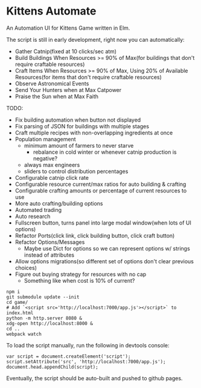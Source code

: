 # Kittens Automate

An Automation UI for Kittens Game written in Elm.

The script is still in early development, right now you can automatically:

* Gather Catnip(fixed at 10 clicks/sec atm)
* Build Buildings When Resources >= 90% of Max(for buildings that don't require craftable resources)
* Craft Items When Resources >= 90% of Max, Using 20% of Available Resources(for items that don't require craftable resources)
* Observe Astronomical Events
* Send Your Hunters when at Max Catpower
* Praise the Sun when at Max Faith

TODO:

* Fix building automation when button not displayed
* Fix parsing of JSON for buildings with multiple stages
* Craft multiple recipes with non-overlapping ingredients at once
* Population management
    * minimum amount of farmers to never starve
        * rebalance in cold winter or whenever catnip production is negative?
    * always max engineers
    * sliders to control distribution percentages
* Configurable catnip click rate
* Configurable resource current/max ratios for auto building & crafting
* Configurable crafting amounts or percentage of current resources to use
* More auto crafting/building options
* Automated trading
* Auto research
* Fullscreen button, turns panel into large modal window(when lots of UI options)
* Refactor Ports(click link, click building button, click craft button)
* Refactor Options/Messages
    * Maybe use Dict for options so we can represent options w/ strings instead of attributes
* Allow options migrations(so different set of options don't clear previous choices)
* Figure out buying strategy for resources with no cap
    * Something like when cost is 10% of current?


```
npm i
git submodule update --init
cd game/
# Add `<script src='http://localhost:7000/app.js'></script>` to index.html
python -m http.server 8080 &
xdg-open http://localhost:8000 &
cd ..
webpack watch
```

To load the script manually, run the following in devtools console:

```
var script = document.createElement('script');
script.setAttribute('src', 'http://localhost:7000/app.js');
document.head.appendChild(script);
```


Eventually, the script should be auto-built and pushed to github pages.
